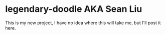 # legendary-doodle AKA Sean Liu 

This is my new project, I have no idea where this will take me, but I'll post it here.

